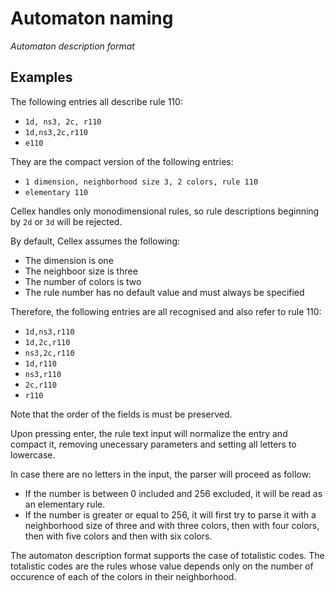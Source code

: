# Automaton naming

_Automaton description format_

## Examples

The following entries all describe rule 110:

- `1d, ns3, 2c, r110`
- `1d,ns3,2c,r110`
- `e110`

They are the compact version of the following entries:

- `1 dimension, neighborhood size 3, 2 colors, rule 110`
- `elementary 110`

Cellex handles only monodimensional rules, so rule descriptions beginning by `2d` or `3d` will be rejected.

By default, Cellex assumes the following:

- The dimension is one
- The neighboor size is three
- The number of colors is two
- The rule number has no default value and must always be specified

Therefore, the following entries are all recognised and also refer to rule 110:

- `1d,ns3,r110`
- `1d,2c,r110`
- `ns3,2c,r110`
- `1d,r110`
- `ns3,r110`
- `2c,r110`
- `r110`

Note that the order of the fields is must be preserved.

Upon pressing enter, the rule text input will normalize the entry and compact it, removing unecessary parameters and setting all letters to lowercase.

In case there are no letters in the input, the parser will proceed as follow:

- If the number is between 0 included and 256 excluded, it will be read as an elementary rule.
- If the number is greater or equal to 256, it will first try to parse it with a neighborhood size of three and with three colors, then with four colors, then with five colors and then with six colors.

The automaton description format supports the case of totalistic codes. The totalistic codes are the rules whose value depends only on the number of occurence of each of the colors in their neighborhood.
